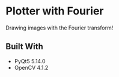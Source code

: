 # Plotter with Fourier
Drawing images with the Fourier transform!

## Built With
* PyQt5 5.14.0
* OpenCV 4.1.2